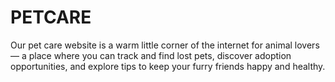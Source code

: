 # PETCARE
Our pet care website is a warm little corner of the internet for animal lovers — a place where you can track and find lost pets, discover adoption opportunities, and explore tips to keep your furry friends happy and healthy.
